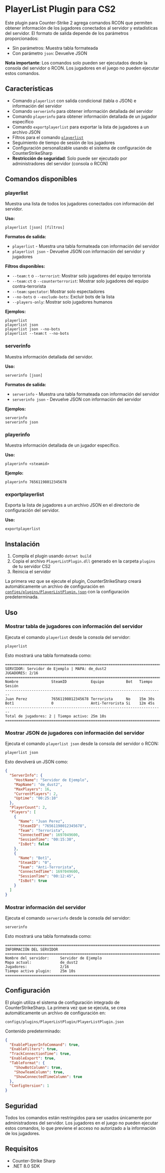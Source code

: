 # PlayerList Plugin para CS2

Este plugin para Counter-Strike 2 agrega comandos RCON que permiten obtener información de los jugadores conectados al servidor y estadísticas del servidor. El formato de salida depende de los parámetros proporcionados:

- Sin parámetros: Muestra tabla formateada
- Con parámetro `json`: Devuelve JSON

**Nota importante**: Los comandos solo pueden ser ejecutados desde la consola del servidor o RCON. Los jugadores en el juego no pueden ejecutar estos comandos.

## Características

- Comando `playerlist` con salida condicional (tabla o JSON) e información del servidor
- Comando `serverinfo` para obtener información detallada del servidor
- Comando `playerinfo` para obtener información detallada de un jugador específico
- Comando `exportplayerlist` para exportar la lista de jugadores a un archivo JSON
- Filtros para el comando [`playerlist`](https://github.com/prahzera/cs2-PlayerList/blob/main/Commands/PlayerListCommand.cs)
- Seguimiento de tiempo de sesión de los jugadores
- Configuración personalizable usando el sistema de configuración de CounterStrikeSharp
- **Restricción de seguridad**: Solo puede ser ejecutado por administradores del servidor (consola o RCON)

## Comandos disponibles

### playerlist
Muestra una lista de todos los jugadores conectados con información del servidor.

**Uso:**
```
playerlist [json] [filtros]
```

**Formatos de salida:**
- `playerlist` - Muestra una tabla formateada con información del servidor
- `playerlist json` - Devuelve JSON con información del servidor y jugadores

**Filtros disponibles:**
- `--team:t` o `--terrorist`: Mostrar solo jugadores del equipo terrorista
- `--team:ct` o `--counterterrorist`: Mostrar solo jugadores del equipo contra-terrorista
- `--team:spectator`: Mostrar solo espectadores
- `--no-bots` o `--exclude-bots`: Excluir bots de la lista
- `--players-only`: Mostrar solo jugadores humanos

**Ejemplos:**
```
playerlist
playerlist json
playerlist json --no-bots
playerlist --team:t --no-bots
```

### serverinfo
Muestra información detallada del servidor.

**Uso:**
```
serverinfo [json]
```

**Formatos de salida:**
- `serverinfo` - Muestra una tabla formateada con información del servidor
- `serverinfo json` - Devuelve JSON con información del servidor

**Ejemplos:**
```
serverinfo
serverinfo json
```

### playerinfo
Muestra información detallada de un jugador específico.

**Uso:**
```
playerinfo <steamid>
```

**Ejemplo:**
```
playerinfo 76561198012345678
```

### exportplayerlist
Exporta la lista de jugadores a un archivo JSON en el directorio de configuración del servidor.

**Uso:**
```
exportplayerlist
```

## Instalación

1. Compila el plugin usando `dotnet build`
2. Copia el archivo `PlayerListPlugin.dll` generado en la carpeta `plugins` de tu servidor CS2
3. Reinicia el servidor

La primera vez que se ejecute el plugin, CounterStrikeSharp creará automáticamente un archivo de configuración en [`configs/plugins/PlayerListPlugin.json`](https://github.com/usuario/cs2-PlayerList/blob/main/configs/plugins/PlayerListPlugin/PlayerListPlugin.json) con la configuración predeterminada.

## Uso

### Mostrar tabla de jugadores con información del servidor

Ejecuta el comando `playerlist` desde la consola del servidor:

```
playerlist
```

Esto mostrará una tabla formateada como:

```
========================================================================
SERVIDOR: Servidor de Ejemplo | MAPA: de_dust2
JUGADORES: 2/16
========================================================================
Nombre               SteamID           Equipo          Bot   Tiempo Sesión  
------------------------------------------------------------------------
Juan Perez           76561198012345678 Terrorista      No    15m 30s        
Bot1                 0                 Anti-Terrorista Si    12m 45s        
------------------------------------------------------------------------
Total de jugadores: 2 | Tiempo activo: 25m 10s
========================================================================
```

### Mostrar JSON de jugadores con información del servidor

Ejecuta el comando `playerlist json` desde la consola del servidor o RCON:

```
playerlist json
```

Esto devolverá un JSON como:

```json
{
  "ServerInfo": {
    "HostName": "Servidor de Ejemplo",
    "MapName": "de_dust2",
    "MaxPlayers": 16,
    "CurrentPlayers": 2,
    "Uptime": "00:25:10"
  },
  "PlayerCount": 2,
  "Players": [
    {
      "Name": "Juan Perez",
      "SteamID": "76561198012345678",
      "Team": "Terrorista",
      "ConnectedTime": 1697049600,
      "SessionTime": "00:15:30",
      "IsBot": false
    },
    {
      "Name": "Bot1",
      "SteamID": "0",
      "Team": "Anti-Terrorista",
      "ConnectedTime": 1697049600,
      "SessionTime": "00:12:45",
      "IsBot": true
    }
  ]
}
```

### Mostrar información del servidor

Ejecuta el comando `serverinfo` desde la consola del servidor:

```
serverinfo
```

Esto mostrará una tabla formateada como:

```
========================================================================
INFORMACIÓN DEL SERVIDOR
========================================================================
Nombre del servidor:     Servidor de Ejemplo
Mapa actual:             de_dust2
Jugadores:               2/16
Tiempo activo plugin:    25m 10s
========================================================================
```

## Configuración

El plugin utiliza el sistema de configuración integrado de CounterStrikeSharp. La primera vez que se ejecuta, se crea automáticamente un archivo de configuración en:

```
configs/plugins/PlayerListPlugin/PlayerListPlugin.json
```

Contenido predeterminado:
```json
{
  "EnablePlayerInfoCommand": true,
  "EnableFilters": true,
  "TrackConnectionTime": true,
  "EnableExport": true,
  "TableFormat": {
    "ShowBotColumn": true,
    "ShowTeamColumn": true,
    "ShowConnectedTimeColumn": true
  },
  "ConfigVersion": 1
}
```

## Seguridad

Todos los comandos están restringidos para ser usados únicamente por administradores del servidor. Los jugadores en el juego no pueden ejecutar estos comandos, lo que previene el acceso no autorizado a la información de los jugadores.

## Requisitos

- Counter-Strike Sharp
- .NET 8.0 SDK